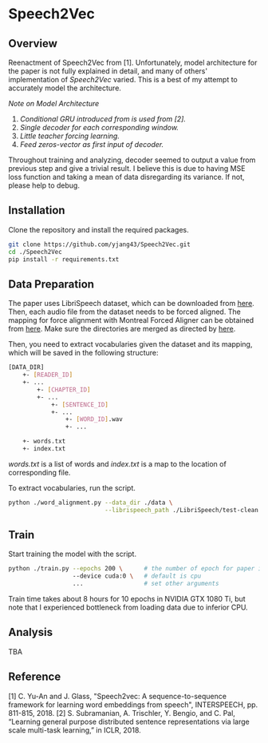 # Speech2Vec

## Overview
Reenactment of Speech2Vec from [1]. Unfortunately, model architecture for the paper is not fully explained in detail, and many of others' implementation of _Speech2Vec_ varied. This is a best of my attempt to accurately model the architecture.


_Note on Model Architecture_
1. _Conditional GRU introduced from  is used from [2]._
2. _Single decoder for each corresponding window._
3. _Little teacher forcing learning._
4. _Feed zeros-vector as first input of decoder._

Throughout training and analyzing, decoder seemed to output a value from previous step and give a trivial result. I believe this is due to having MSE loss function and taking a mean of data disregarding its variance. If not, please help to debug.


## Installation
Clone the repository and install the required packages.

```bash
git clone https://github.com/yjang43/Speech2Vec.git
cd ./Speech2Vec
pip install -r requirements.txt
```

## Data Preparation
The paper uses LibriSpeech dataset, which can be downloaded from [here](https://www.openslr.org/12).
Then, each audio file from the dataset needs to be forced aligned. 
The mapping for force alignment with Montreal Forced Aligner can be obtained from [here](https://github.com/CorentinJ/librispeech-alignments).
Make sure the directories are merged as directed by [here](https://github.com/CorentinJ/librispeech-alignments/blob/master/README.md).

Then, you need to extract vocabularies given the dataset and its mapping, which will be saved in the following structure:

```bash
[DATA_DIR]
    +- [READER_ID]
    +- ...
        +- [CHAPTER_ID]
        +- ...
            +- [SENTENCE_ID]
            +- ...
                +- [WORD_ID].wav
                +- ...

    +- words.txt
    +- index.txt

```

_words.txt_ is a list of words and _index.txt_ is a map to the location of corresponding file.


To extract vocabularies, run the script.
```bash
python ./word_alignment.py --data_dir ./data \
                           --librispeech_path ./LibriSpeech/test-clean
```


## Train

Start training the model with the script.
```bash
python ./train.py --epochs 200 \      # the number of epoch for paper is set to 200
                  --device cuda:0 \   # default is cpu
                  ...                 # set other arguments

```
Train time takes about 8 hours for 10 epochs in NVIDIA GTX 1080 Ti, but note that I experienced bottleneck from loading data due to inferior CPU.


## Analysis

TBA



## Reference
[1] C. Yu-An and J. Glass, "Speech2vec: A sequence-to-sequence framework for learning word embeddings from speech", INTERSPEECH, pp. 811-815, 2018.
[2] S. Subramanian, A. Trischler, Y. Bengio, and C. Pal, “Learning general purpose distributed sentence representations via large scale multi-task learning,” in ICLR, 2018.
